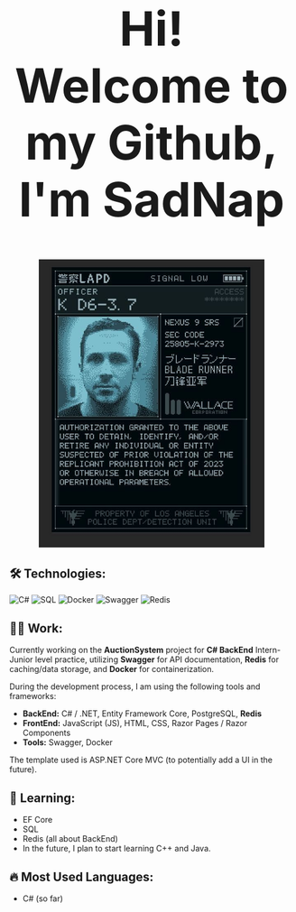 <div align="center" style="font-size: 3em;">
  <h1>Hi! Welcome to my Github, I'm SadNap</h1>
</div>

<div align="center">
  <img src="download.jpg" alt="Моя картинка" width="400">
</div>

## 🛠️ Technologies:

![C#](https://img.shields.io/badge/c%23-%23239120.svg?style=for-the-badge&logo=c-sharp&logoColor=white)
![SQL](https://img.shields.io/badge/SQL-%2300ADD8.svg?style=for-the-badge&logo=sql&logoColor=white)
![Docker](https://img.shields.io/badge/Docker-%232496ED.svg?style=for-the-badge&logo=docker&logoColor=white)
![Swagger](https://img.shields.io/badge/-Swagger-%23CABB3C?style=for-the-badge&logo=swagger&logoColor=white)
![Redis](https://img.shields.io/badge/-Redis-%23DC382D?style=for-the-badge&logo=redis&logoColor=white)

## 👨‍💻 Work:

Currently working on the **AuctionSystem** project for **C# BackEnd** Intern-Junior level practice, utilizing **Swagger** for API documentation, **Redis** for caching/data storage, and **Docker** for containerization.

During the development process, I am using the following tools and frameworks:

- **BackEnd:** C# / .NET, Entity Framework Core, PostgreSQL, **Redis**
- **FrontEnd:** JavaScript (JS), HTML, CSS, Razor Pages / Razor Components
- **Tools:** Swagger, Docker

The template used is ASP.NET Core MVC (to potentially add a UI in the future).

## 🌱 Learning:

- EF Core
- SQL
- Redis (all about BackEnd)
- In the future, I plan to start learning C++ and Java.

## 🔥 Most Used Languages:

- C# (so far)
